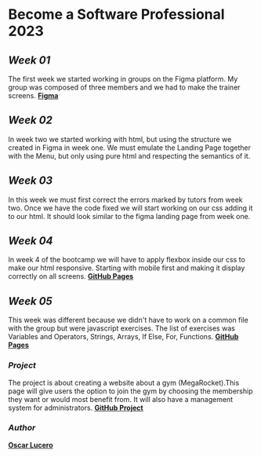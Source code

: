 # Become a Software Professional 2023

## ***Week 01***
The first week we started working in groups on the Figma platform. My group was composed of three members and we had to make the trainer screens.
**[Figma](https://www.figma.com/file/wrAYDVuRhM1UHELlsuYkGI/BaSP-2023-MEGAROCKET-Baru?node-id=701-367&t=hiN0CoblD3jo8rvu-0)**

## ***Week 02***
In week two we started working with html, but using the structure we created in Figma in week one. We must emulate the Landing Page together with the Menu,
but only using pure html and respecting the semantics of it.

## ***Week 03***
In this week we must first correct the errors marked by tutors from week two. Once we have the code fixed we will start working on our css adding it to our html. It should look similar to the figma landing page from week one.

## ***Week 04***
In week 4 of the bootcamp we will have to apply flexbox inside our css to make our html responsive. Starting with mobile first and making it display correctly on all screens.
**[GitHub Pages](https://oscarlucero.github.io/BaSP-M2023/Week-04/)**

## ***Week 05***
This week was different because we didn't have to work on a common file with the group but were javascript exercises. The list of exercises was Variables and Operators, Strings, Arrays, If Else, For, Functions.
**[GitHub Pages](https://oscarlucero.github.io/BaSP-M2023/Week-05/)**

### ***Project***
The project is about creating a website about a gym (MegaRocket).This page will give users the option to join the gym by choosing the membership they want or would most benefit from. It will also have a management system for administrators.
**[GitHub Project](https://github.com/OscarLucero/BaSP-M2023)**

### ***Author***
**[Oscar Lucero](https://github.com/OscarLucero)**
